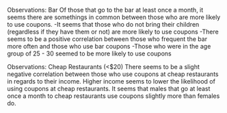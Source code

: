 Observations: Bar
Of those that go to the bar at least once a month, it seems there are somethings in common between those who are more likely to use coupons.
-It seems that those who do not bring their children (regardless if they have them or not) are more likely to use coupons 
-There seems to be a positive correlation between those who frequent the bar more often and those who use bar coupons
-Those who were in the age group of 25 - 30 seemed to be more likely to use coupons 

Observations: Cheap Restaurants (<$20) 
There seems to be a slight negative correlation between those who use coupons at cheap restaurants in regards to their income. Higher income seems to lower the likelihood of using coupons at cheap restaurants. 
It seems that males that go at least once a month to cheap restaurants use coupons slightly more than females do. 
